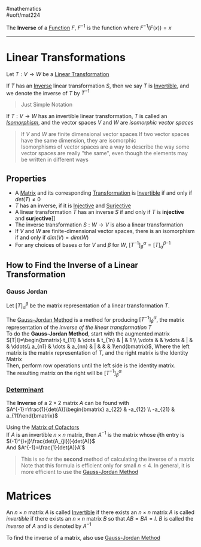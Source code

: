 #mathematics  
#uoft/mat224 

The **Inverse** of a [Function](Function.md) $F$, $F^{-1}$ is the function where $F^{-1}(F(x))=x$ 

---
# Linear Transformations

Let $T:V\rightarrow W$ be a [Linear Transformation](Linear%20Transformation.md)

If $T$ has an [Inverse](.md) linear transformation $S$, then we say $T$ is [Invertible](Invertible.md), and we denote the inverse of $T$ by $T^{-1}$

> Just Simple Notation

If $T:V\rightarrow W$ has an invertible linear transformation, $T$ is called an *[Isomorphism](Isomorphism.md)*, and the vector spaces $V$ and $W$ are *isomorphic vector spaces*

>If $V$ and $W$ are finite dimensional vector spaces If two vector spaces have the same dimension, they are isomorphic  
>Isomorphisms of vector spaces are a way to describe the way some vector spaces are really "the same", even though the elements may be written in different ways 


## Properties
- A [Matrix](Matrix.md) and its corresponding [Transformation](Transformation.md) is [Invertible](Invertible.md) if and only if $det(T)\neq 0$
- $T$  has an inverse, if it is [Injective](Injective.md) and [Surjective](Surjective.md)
- A linear transformation $T$ has an inverse $S$ if and only if $T$ is **injective** and **surjective**]]
- The inverse transformation $S:W\rightarrow V$ is also a linear transformation
- If $V$ and $W$ are finite-dimensional vector spaces, there is an isomorphism if and only if $dim(V)=dim(W)$
- For any choices of bases $\alpha$ for $V$ and $\beta$ for $W$, $[T^{-1}]_{\beta}^{\alpha}={[T]_\alpha^\beta}^{-1}$ 

## How to Find the Inverse of a Linear Transformation
### Gauss Jordan
Let $[T]_{\alpha}^{\beta}$ be the matrix representation of a linear transformation $T$.

The [Gauss-Jordan Method](Gauss-Jordan%20Method.md) is a method for producing $[T^{-1}]_{\beta}^{\alpha}$, the matrix representation of the *inverse of the linear transformation* $T$  
	To do the **Gauss-Jordan Method**, start with the augmented matrix  
	$[T|I]=\begin{bmatrix} t_{11} & \dots & t_{1n} & | & 1 \\ \vdots &   & \vdots  & | &   & \ddots\\ a_{n1} & \dots & a_{nn}  &  | &   &   & 1\end{bmatrix}$, Where the left matrix is the matrix representation of $T$, and the right matrix is the Identity Matrix  
	Then, perform row operations until the left side is the identity matrix.  
	The resulting matrix on the right will be $[T^{-1}]_{\beta}^{\alpha}$

### [Determinant](Determinant.md)
The **Inverse** of a $2\times 2$ matrix $A$ can be found with  
	$A^{-1}=\frac{1}{det(A)}\begin{bmatrix} a_{22} & -a_{12} \\ -a_{21} & a_{11}\end{bmatrix}$

Using the [Matrix of Cofactors](Matrix%20of%20Cofactors.md)  
If $A$ is an invertible $n\times n$ matrix, then $A^{-1}$ is the matrix whose $ij$th entry is $(-1)^{i+j}\frac{det(A_{ji})}{det(A)}$  
And $A^{-1}=\frac{1}{det(A)}A'$

>This is so far the **second** method of calculating the inverse of a matrix  
>	Note that this formula is efficient only for small $n\leq 4$. In general, it is more efficient to use the [Gauss-Jordan Method](Gauss-Jordan%20Method.md)


# Matrices
An $n\times n$ matrix $A$ is called [Invertible](Invertible.md) if there exists an $n\times n$ matrix $A$ is called *invertible* if there exists an $n\times n$ matrix $B$ so that $AB=BA=I$. $B$  is called the *inverse* of $A$ and is denoted by $A^{-1}$

To find the inverse of a matrix, also use [Gauss-Jordan Method](Gauss-Jordan%20Method.md)
